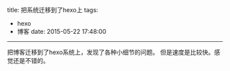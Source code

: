 title: 把系统迁移到了hexo上
tags: 
- hexo
- 博客
date: 2015-05-22 17:48:00
---

把博客迁移到了hexo系统上，发现了各种小细节的问题。
但是速度是比较快。感觉还是不错的。

